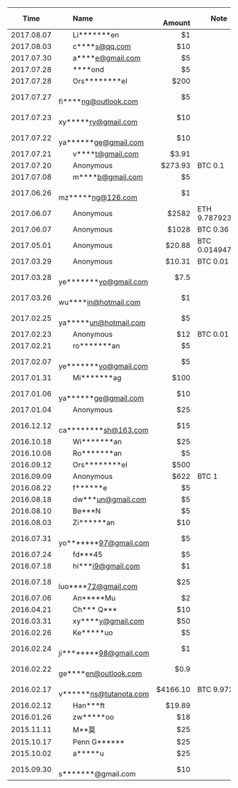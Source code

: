 Time       |　　Name                         |　Amount   |Note
:---------:|:-------------------------------|--------:|-----
2017.08.07 |　　Li\*\*\*\*\*\*\*en           | $1      |
2017.08.03 |　　c\*\*\*\*s@qq.com            | $10     |
2017.07.30 |　　a\*\*\*\*e@gmail.com         | $5      |
2017.07.28 |　　\*\*\*\*ond                  | $5      |
2017.07.28 |　　Ors\*\*\*\*\*\*\*\*el        | $200    |
2017.07.27 |　　fi\*\*\*\*ng@outlook.com     | $5      |
2017.07.23 |　　xy\*\*\*\*\*ry@gmail.com     | $10     |
2017.07.22 |　　ya\*\*\*\*\*\*ge@gmail.com   | $10     |
2017.07.21 |　　v\*\*\*\*t@gmail.com         | $3.91   |
2017.07.20 |　　Anonymous                    | $273.93 | BTC 0.1
2017.07.08 |　　m\*\*\*\*b@gmail.com         | $5      |
2017.06.26 |　　mz\*\*\*\*\*ng@126.com       | $1      |
2017.06.07 |　　Anonymous                    | $2582   | ETH 9.78792317
2017.06.07 |　　Anonymous                    | $1028   | BTC 0.36
2017.05.01 |　　Anonymous                    | $20.88  | BTC 0.01494717
2017.03.29 |　　Anonymous                    | $10.31  | BTC 0.01
2017.03.28 |　　ye\*\*\*\*\*\*\*yo@gmail.com | $7.5    |
2017.03.26 |　　wu\*\*\*\*in@hotmail.com     | $1      |
2017.02.25 |　　ya\*\*\*\*\*un@hotmail.com   | $5      |
2017.02.23 |　　Anonymous                    | $12     | BTC 0.01
2017.02.21 |　　ro\*\*\*\*\*\*\*an           | $5      |
2017.02.07 |　　ye\*\*\*\*\*\*\*yo@gmail.com | $5      |
2017.01.31 |　　Mi\*\*\*\*\*\*\*ag           | $100    |
2017.01.06 |　　ya\*\*\*\*\*\*ge@gmail.com   | $10     |
2017.01.04 |　　Anonymous                    | $25     |
2016.12.12 |　　ca\*\*\*\*\*\*\*\*sh@163.com | $15     |
2016.10.18 |　　Wi\*\*\*\*\*\*\*an           | $25     |
2016.10.08 |　　Ro\*\*\*\*\*\*\*an           | $5      |
2016.09.12 |　　Ors\*\*\*\*\*\*\*\*el        | $500    |
2016.09.09 |　　Anonymous                    | $622    | BTC 1
2016.08.22 |　　f\*\*\*\*\*\*e               | $5      |
2016.08.18 |　　dw\*\*\*un@gmail.com         | $5      |
2016.08.10 |　　Be\*\*\*N                    | $5      |
2016.08.03 |　　Zi\*\*\*\*\*\*an             | $10     |
2016.07.31 |　　yo\*\*\*\*\*\*\*97@gmail.com | $5      |
2016.07.24 |　　fd\*\*\*45                   | $5      |
2016.07.18 |　　hi\*\*\*i9@gmail.com         | $1      |
2016.07.18 |　　luo\*\*\*\*72@gmail.com      | $25     |
2016.07.06 |　　An\*\*\*\*\*Mu               | $2      |
2016.04.21 |　　Ch\*\*\* Q\*\*\*             | $10     |
2016.03.31 |　　xy\*\*\*\*y@gmail.com         | $50    |
2016.02.26 |　　Ke\*\*\*\*\*uo                | $5     |
2016.02.24 |　　ji\*\*\*\*\*\*\*\*98@gmail.com| $1     |
2016.02.22 |　　ge\*\*\*\*en@outlook.com     | $0.9    |
2016.02.17 |　　v\*\*\*\*\*\*ns@tutanota.com | $4166.10 |BTC 9.972
2016.02.12 |　　Han\*\*\*ft                  |  $19.89  |
2016.01.26 |　　zw\*\*\*\*\*oo               |　$18     |
2015.11.11 |　　M\*\*莫                      |　$25     |
2015.10.17 |　　Penn G\*\*\*\*\*\*           |　$25     |
2015.10.02 |　　a\*\*\*\*\*u                 |　$25     |
2015.09.30 |　　s\*\*\*\*\*\*\*@gmail.com    |　$10     |

